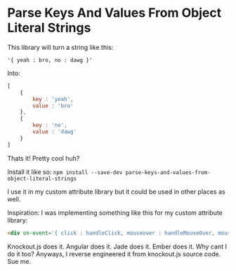 # Parse Keys And Values From Object Literal Strings

This library will turn a string like this:

`'{ yeah : bro, no : dawg }'`

Into:
```javascript
[
    {
        key : 'yeah',
        value : 'bro'
    },
    {
        key : 'no',
        value : 'dawg'
    }
]
```

Thats it!
Pretty cool huh?

Install it like so: 
`npm install --save-dev parse-keys-and-values-from-object-literal-strings`


I use it in my custom attribute library but it could be used in other places as well.


Inspiration: I was implementing something like this for my custom attribute library:

```html
<div on-event='{ click : handleClick, mouseover : handleMouseOver, mouseOut : handleMouseOut }'></div>
```

Knockout.js does it. Angular does it. Jade does it. Ember does it. Why cant I do it too?
Anyways, I reverse engineered it from knockout.js source code. Sue me.
